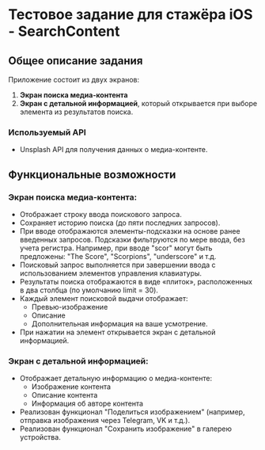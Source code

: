 # Тестовое задание для стажёра iOS - SearchContent

## Общее описание задания

Приложение состоит из двух экранов:

1. **Экран поиска медиа-контента**
2. **Экран с детальной информацией**, который открывается при выборе элемента из результатов поиска.

### Используемый API
- Unsplash API для получения данных о медиа-контенте.

## Функциональные возможности

### Экран поиска медиа-контента:
- Отображает строку ввода поискового запроса.
- Сохраняет историю поиска (до пяти последних запросов).
- При вводе отображаются элементы-подсказки на основе ранее введенных запросов. Подсказки фильтруются по мере ввода, без учета регистра. Например, при вводе "scor" могут быть предложены: "The Score", "Scorpions", "underscore" и т.д.
- Поисковый запрос выполняется при завершении ввода с использованием элементов управления клавиатуры.
- Результаты поиска отображаются в виде «плиток», расположенных в два столбца (по умолчанию limit = 30).
- Каждый элемент поисковой выдачи отображает:
  - Превью-изображение
  - Описание
  - Дополнительная информация на ваше усмотрение.
- При нажатии на элемент открывается экран с детальной информацией.

### Экран с детальной информацией:
- Отображает детальную информацию о медиа-контенте:
  - Изображение контента
  - Описание контента
  - Информация об авторе контента
- Реализован функционал "Поделиться изображением" (например, отправка изображения через Telegram, VK и т.д.).
- Реализован функционал "Сохранить изображение" в галерею устройства.
